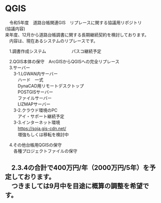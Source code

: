 # QGIS
　令和5年度　道路台帳関連GIS　リプレースに関する協議用リポジトリ  
(協議内容)  
 来年度、12月から道路台帳調書に関する長期継続契約を検討しております。  
 　内容は、現在あるシステムのリプレースです。  

　1.調書作成システム　　　　　　パスコ継続予定  

　2.QGIS本体の保守　ArcGISからQGISへの完全リプレース  
　3.サーバー  
　　3-1.LGWAN内サーバー  
　　　ハード　一式  
　　　DynaCAD用リモートデスクトップ  
　　　POSTGISサーバー  
　　　ファイルサーバー  
　　　LIZMAPサーバー  
　　3-2.クラウド環境のPC  
　　　アイ・サポート継続予定  
　　3-3.インターネット環境  
　　　https://soja.gis-cdn.net/  
　　　増強もしくは移転を検討中  
             
　4.その他台帳用QGISの保守  
 　　各種プロジェクトファイルの保守  

　2.3.4の合計で400万円/年（2000万円/5年）を予定しております。  
 　つきましては9月中を目途に概算の調整を希望です。  
-
